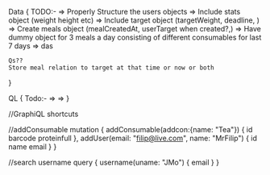 Data {
    TODO:-
    => Properly Structure the users objects
    => Include stats object (weight height etc)
    => Include target object (targetWeight, deadline, )
    => Create meals object (mealCreatedAt, userTarget when created?,)
    => Have dummy object for 3 meals a day consisting of different consumables for last 7 days
    => das


    Qs??
    Store meal relation to target at that time or now or both
}

QL {
    Todo:-
    => 
    => 
}


//GraphiQL shortcuts

//addConsumable
mutation {
  addConsumable(addcon:{name: "Tea"}) {
    id
    barcode
    proteinfull
  },
    addUser(email: "filip@live.com", name: "MrFilip") {
    id
    name
    email
  }
}



//search username
query {
  username(uname: "JMo") {
    email
  }
}